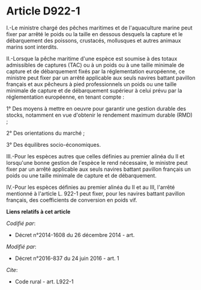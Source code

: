 # Article D922-1

I.-Le ministre chargé des pêches maritimes et de l'aquaculture marine peut fixer par arrêté le poids ou la taille en dessous
desquels la capture et le débarquement des poissons, crustacés, mollusques et autres animaux marins sont interdits. 

II.-Lorsque la pêche maritime d'une espèce est soumise à des totaux admissibles de captures (TAC) ou à un poids ou à une
taille minimale de capture et de débarquement fixés par la réglementation européenne, ce ministre peut fixer par un arrêté
applicable aux seuls navires battant pavillon français et aux pêcheurs à pied professionnels un poids ou une taille minimale
de capture et de débarquement supérieur à celui prévu par la réglementation européenne, en tenant compte : 

1° Des moyens à mettre en oeuvre pour garantir une gestion durable des stocks, notamment en vue d'obtenir le rendement
maximum durable (RMD) ; 

2° Des orientations du marché ; 

3° Des équilibres socio-économiques. 

III.-Pour les espèces autres que celles définies au premier alinéa du II et lorsqu'une bonne gestion de l'espèce le rend
nécessaire, le ministre peut fixer par un arrêté applicable aux seuls navires battant pavillon français un poids ou une
taille minimale de capture et de débarquement. 

IV.-Pour les espèces définies au premier alinéa du II et au III, l'arrêté mentionné à l'article L. 922-1 peut fixer, pour les
navires battant pavillon français, des coefficients de conversion en poids vif.

**Liens relatifs à cet article**

_Codifié par_:

  - Décret n°2014-1608 du 26 décembre 2014 - art.

_Modifié par_:

  - Décret n°2016-837 du 24 juin 2016 - art. 1

_Cite_:

  - Code rural - art. L922-1
